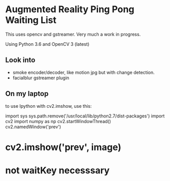 

# Augmented Reality Ping Pong Waiting List

This uses opencv and gstreamer.  Very much a work in progress.

Using Python 3.6 and OpenCV 3 (latest)


## Look into

- smoke encoder/decoder, like motion jpg but with change detection.
- facialblur gstreamer plugin





## On my laptop 

to use Ipython with cv2.imshow, use this:

import sys
sys.path.remove('/usr/local/lib/python2.7/dist-packages')
import cv2
import numpy as np
cv2.startWindowThread()
cv2.namedWindow('prev')


# cv2.imshow('prev', image)
# not waitKey necesssary

